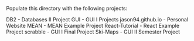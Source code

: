 Populate this directory with the following projects:

DB2 - Databases II Project
GUI - GUI I Projects
jason94.github.io - Personal Website
MEAN - MEAN Example Project
React-Tutorial - React Example Project
scrabble - GUI I Final Project
Ski-Maps - GUI II Semester Project